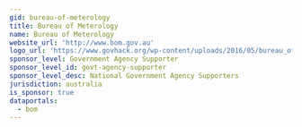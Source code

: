 ```yaml
---
gid: bureau-of-meterology
title: Bureau of Meterology
name: Bureau of Meterology
website_url: 'http://www.bom.gov.au'
logo_url: 'https://www.govhack.org/wp-content/uploads/2016/05/bureau_of_meteorology.png'
sponsor_level: Government Agency Supporter
sponsor_level_id: govt-agency-supporter
sponsor_level_desc: National Government Agency Supporters
jurisdiction: australia
is_sponsor: true
dataportals:
  - bom
---
```

